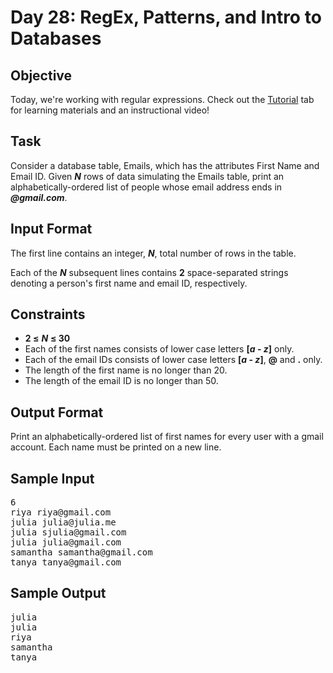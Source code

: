 # Day 28: RegEx, Patterns, and Intro to Databases

## Objective 
Today, we're working with regular expressions. Check out the [Tutorial](https://www.hackerrank.com/challenges/30-regex-patterns/tutorial) tab for learning materials and an instructional video!

## Task 
Consider a database table, Emails, which has the attributes First Name and Email ID. Given ***N*** rows of data simulating the Emails table, print an alphabetically-ordered list of people whose email address ends in ***@gmail.com***.

## Input Format
The first line contains an integer, ***N***, total number of rows in the table. 

Each of the ***N*** subsequent lines contains **2** space-separated strings denoting a person's first name and email ID, respectively.

## Constraints
* **2 ≤** ***N*** **≤ 30**
* Each of the first names consists of lower case letters **[*****a*** **-** ***z*****]** only.
* Each of the email IDs consists of lower case letters **[*****a*** **-** ***z*****]**, **@** and **.** only.
* The length of the first name is no longer than 20.
* The length of the email ID is no longer than 50.

## Output Format
Print an alphabetically-ordered list of first names for every user with a gmail account. Each name must be printed on a new line.

## Sample Input
<pre>
6
riya riya@gmail.com
julia julia@julia.me
julia sjulia@gmail.com
julia julia@gmail.com
samantha samantha@gmail.com
tanya tanya@gmail.com
</pre>

## Sample Output
<pre>
julia
julia
riya
samantha
tanya
</pre>
